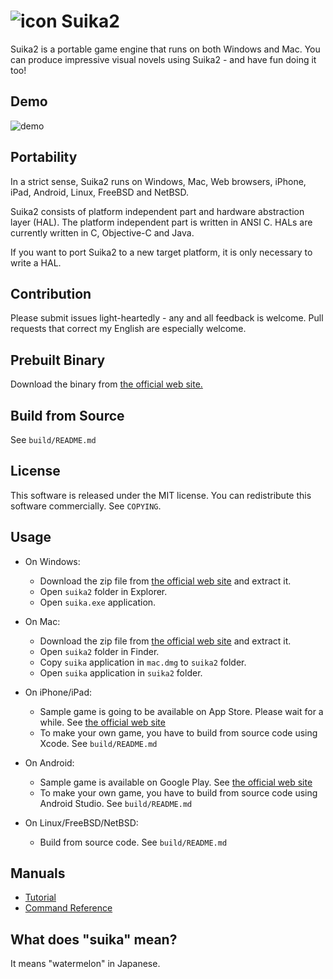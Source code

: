 ![icon](https://github.com/ktabata/suika2/raw/master/doc/icon.png "icon") Suika2
=================================================================================

Suika2 is a portable game engine that runs on both Windows and Mac. You can produce impressive visual novels using Suika2 - and have fun doing it too!

## Demo

![demo](https://github.com/ktabata/suika2/raw/master/doc/screenshot-en.jpg "screenshot")

## Portability

In a strict sense, Suika2 runs on Windows, Mac, Web browsers, iPhone, iPad, Android, Linux, FreeBSD and NetBSD.

Suika2 consists of platform independent part and hardware abstraction layer (HAL). The platform independent part is written in ANSI C. HALs are currently written in C, Objective-C and Java.

If you want to port Suika2 to a new target platform, it is only necessary to write a HAL.

## Contribution

Please submit issues light-heartedly - any and all feedback is welcome.
Pull requests that correct my English are especially welcome.

## Prebuilt Binary

Download the binary from [the official web site.](https://suika2.com/en/)

## Build from Source

See `build/README.md`

## License

This software is released under the MIT license.
You can redistribute this software commercially.
See `COPYING`.

## Usage

* On Windows:
    * Download the zip file from [the official web site](https://suika2.com/en/) and extract it.
    * Open `suika2` folder in Explorer.
    * Open `suika.exe` application.

* On Mac:
    * Download the zip file from [the official web site](https://suika2.com/en/) and extract it.
    * Open `suika2` folder in Finder.
    * Copy `suika` application in `mac.dmg` to `suika2` folder.
    * Open `suika` application in `suika2` folder.

* On iPhone/iPad:
    * Sample game is going to be available on App Store. Please wait for a while. See [the official web site](https://suika2.com/en/)
    * To make your own game, you have to build from source code using Xcode. See `build/README.md`

* On Android:
    * Sample game is available on Google Play. See [the official web site](https://suika2.com/en/)
    * To make your own game, you have to build from source code using Android Studio. See `build/README.md`

* On Linux/FreeBSD/NetBSD:
    * Build from source code. See `build/README.md`

## Manuals

* [Tutorial](https://suika2.com/en/tutorial.html)
* [Command Reference](https://suika2.com/en/reference.html)

## What does "suika" mean?

It means "watermelon" in Japanese.
